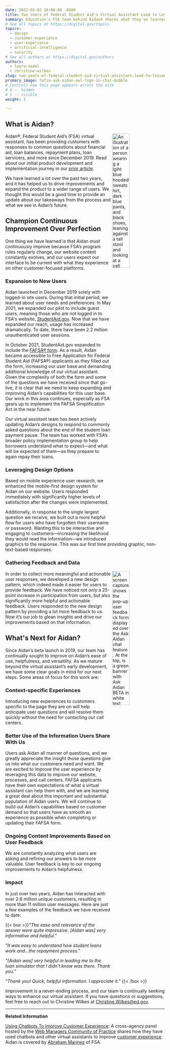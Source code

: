 ```yaml
---
date: 2022-05-02 16:00:00 -0500
title: Two Years of Federal Student Aid's Virtual Assistant Lead to Lessons Learned and a Clear Vision of the Work Ahead
summary: Education's FSA team behind Aidan® shares what they’ve learned over the past two years to help drive improvements and expand the product to a wider range of users.
# See all topics at https://digital.gov/topics
topics:
  - design
  - customer-experience
  - user-experience
  - artificial-intelligence
  - security
# See all authors at https://digital.gov/authors
authors:
  - laura-nadel
  - christine-wilkes
slug: two-years-of-federal-student-aid-virtual-assistant-lead-to-lessons-learned-and-a-clear-vision-of-the-work-ahead
primary_image: fafsa-ask-aidan-owl-logo-in-chat-bubble
# Controls how this page appears across the site
# 0 -- hidden
# 1 -- visible
weight: 1

---
```


## What is Aidan?

<img src="https://s3.amazonaws.com/digitalgov/fafsa-ask-aidan-illustration-with-chat-screen_w800.jpg" alt="An illustration of a person wearing a lgiht blue hooded sweatshirt, dark blue pants, and black shoes, leaning against a tall stool and looking at a cell phone. To the right, is a cell phone the same height of the person, with the Free Application for Federal Student Aid, FAFSA®, chat feature displayed on the screen." align="right" width="33%">Aidan®, Federal Student Aid’s (FSA) virtual assistant, has been providing customers with responses to common questions about financial aid, loan balances, repayment plans, loan servicers, and more since December 2019. Read about our initial product development and implementation journey in our [prior article](https://digital.gov/2020/12/07/federal-student-aids-new-virtual-assistant-offers-model-for-improved-customer-service-in-government/).

We have learned a lot over the past two years, and it has helped us to drive improvements and expand the product to a wider range of users. We thought this would be a good time to provide an update about our takeaways from the process and what we see in Aidan’s future.

## Champion Continuous Improvement Over Perfection

One thing we have learned is that Aidan must continuously improve because FSA’s program rules regularly change, our website content constantly evolves, and our users expect our interface to be current with what they experience on other customer-focused platforms.

### Expansion to New Users

Aidan launched in December 2019 solely with logged-in site users. During that initial period, we learned about user needs and preferences. In May 2021, we expanded our pilot to include guest users, meaning those who are not logged in to FSA's website, [StudentAid.gov](https://www.StudentAid.gov). Now that we have expanded our reach, usage has increased dramatically. To date, there have been 2.2 million unauthenticated user sessions.

In October 2021, StudentAid.gov expanded to include the [FAFSA® form](https://studentaid.gov/h/apply-for-aid/fafsa). As a result, Aidan became accessible to Free Application for Federal Student Aid (FAFSA®) applicants as they filled out the form, increasing our user base and demanding additional knowledge of our virtual assistant. Given the complexity of both the form and some of the questions we have received since that go-live, it is clear that we need to keep expanding and improving Aidan’s capabilities for this user base. Our work in this area continues, especially as FSA gears up to implement the FAFSA Simplification Act in the near future.

Our virtual assistant team has been actively updating Aidan’s designs to respond to commonly asked questions about the end of the student loan payment pause. The team has worked with FSA’s broader policy implementation group to help borrowers understand what to expect&mdash;and what will be expected of them&mdash;as they prepare to again repay their loans.

### Leveraging Design Options

Based on mobile experience user research, we enhanced the mobile-first design system for Aidan on our website. Users responded immediately with significantly higher levels of satisfaction after the changes were implemented.

Additionally, in response to the single largest question we receive, we built out a more helpful flow for users who have forgotten their username or password. Wanting this to be interactive and engaging to customers&mdash;increasing the likelihood they would read the information&mdash;we introduced graphics to the response. This was our first time providing graphic, non-text-based responses.

### Gathering Feedback and Data

<img src="https://s3.amazonaws.com/digitalgov/ask-aidan-user-chat-feedback_w800.png" alt="A screen capture shows the pop-up user feedback form displayed over the Ask Aidan chat feature. At the top, is a green banner with Ask Aidan BETA in white text, and a muted sound icon. One can collapse or close the chat at the top right of the green bar. Below that a green bubble reads, give feedback about Aidan. The form has four sections on a white background. At the top is the question, What went well?, followed by five white feedback buttons with text and button outlines in blue. They are: Answered my questions, Easy to use, Helpful, Solved my problem, and Other. The third section has a Tell us more text box that is optional. It allows entry of up to 500 characters. Within the box, someone has typed: Thank you for your help! Below that box, on the right, a counter indicates how many characters were used; 24 of 500. At the bottom is a blue button with the word Submit in white text. In the top rght corner of the feedback pop-up is a dark gray x to close the box if the user does not want to submit anything." align="right" width="33%">In order to collect more meaningful and actionable user responses, we developed a new design pattern, which indeed made it easier for users to provide feedback. We have noticed not only a 25-point increase in participation from users, but also significantly more helpful and actionable feedback. Users responded to the new design pattern by providing a lot more feedback to us. Now it’s our job to glean insights and drive our improvements based on that information.

## What's Next for Aidan?

Since Aidan’s beta launch in 2019, our team has continually sought to improve on Aidan’s ease of use, helpfulness, and versatility. As we mature beyond the virtual assistant’s early development, we have some clear goals in mind for our next steps. Some areas of focus for this work are:

### Context-specific Experiences

Introducing new experiences to customers specific to the page they are on will help anticipate user questions and will resolve them quickly without the need for contacting our call centers.

### Better Use of the Information Users Share With Us

Users ask Aidan all manner of questions, and we greatly appreciate the insight those questions give us into what our customers need and want. We are excited to improve the user experience by leveraging this data to improve our website, processes, and call centers. FAFSA applicants have their own expectations of what a virtual assistant can help them with, and we are learning a great deal about this important and substantial population of Aidan users. We will continue to build out Aidan’s capabilities based on customer demand so that users have as smooth an experience as possible when completing or updating their FAFSA form.

### Ongoing Content Improvements Based on User Feedback

We are constantly analyzing what users are asking and refining our answers to be more valuable. User feedback is key to our ongoing improvements to Aidan’s helpfulness. 

### Impact

In just over two years, Aidan has interacted with over 2.6 million unique customers, resulting in more than 11 million user messages. Here are just a few examples of the feedback we have received to date:

{{< box >}}_"The ease and relevance of the answer were quite impressive. [Aidan was] very informative and helpful."_

_"It was easy to understand how student loans work and…the repayment process."_

_"[Aidan was] very helpful in leading me to the loan simulator that I didn’t know was there. Thank you."_

_"Thank you! Quick, helpful information. I appreciate it."_ {{< /box >}}

Improvement is a never-ending process, and our team is continually seeking ways to enhance our virtual assistant. If you have questions or suggestions, feel free to reach out to Christine Wilkes at [Christine.Wilkes@ed.gov](mailto:Christine.Wilkes@ed.gov).

***

**Related Information**

[Using Chatbots To Improve Customer Experience](https://digital.gov/2021/04/07/using-chatbots-to-improve-customer-experience/): A cross-agency panel hosted by the [Web Managers Community of Practice](https://digital.gov/communities/web-content-managers/) shares how they have used chatbots and other virtual assistants to improve [customer experience](https://digital.gov/topics/customer-experience/). Aidan is covered by [Abraham Marinez](https://digital.gov/authors/abraham-marinez/) of FSA.
